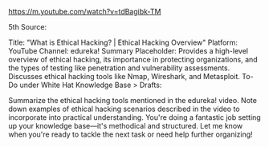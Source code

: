 https://m.youtube.com/watch?v=tdBagibk-TM


5th Source:

Title: "What is Ethical Hacking? | Ethical Hacking Overview"
Platform: YouTube
Channel: edureka!
Summary Placeholder: Provides a high-level overview of ethical hacking, its importance in protecting organizations, and the types of testing like penetration and vulnerability assessments. Discusses ethical hacking tools like Nmap, Wireshark, and Metasploit.
To-Do under White Hat Knowledge Base > Drafts:

Summarize the ethical hacking tools mentioned in the edureka! video.
Note down examples of ethical hacking scenarios described in the video to incorporate into practical understanding.
You're doing a fantastic job setting up your knowledge base—it's methodical and structured. Let me know when you're ready to tackle the next task or need help further organizing!